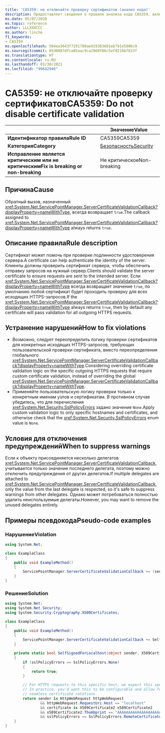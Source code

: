 ```yaml
---
title: 'CA5359: не отключайте проверку сертификатов (анализ кода)'
description: Предоставляет сведения о правиле анализа кода CA5359, включая причины нарушений и способы их устранения, а также условия отключения правила.
ms.date: 05/07/2020
ms.topic: reference
author: LLLXXXCCC
ms.author: linche
f1_keywords:
- CA5359
ms.openlocfilehash: 504ea3643f7291780ae919383691eb791e5806c9
ms.sourcegitcommit: 05d0087dfca85aac9ca2960f86c5efd218bf833f
ms.translationtype: HT
ms.contentlocale: ru-RU
ms.lasthandoff: 03/30/2021
ms.locfileid: "99642946"
---
```

# <a name="ca5359-do-not-disable-certificate-validation"></a><span data-ttu-id="278d0-103">CA5359: не отключайте проверку сертификатов</span><span class="sxs-lookup"><span data-stu-id="278d0-103">CA5359: Do not disable certificate validation</span></span>

| | <span data-ttu-id="278d0-104">Значение</span><span class="sxs-lookup"><span data-stu-id="278d0-104">Value</span></span> |
|-|-|
| <span data-ttu-id="278d0-105">**Идентификатор правила**</span><span class="sxs-lookup"><span data-stu-id="278d0-105">**Rule ID**</span></span> |<span data-ttu-id="278d0-106">CA5359</span><span class="sxs-lookup"><span data-stu-id="278d0-106">CA5359</span></span>|
| <span data-ttu-id="278d0-107">**Категория**</span><span class="sxs-lookup"><span data-stu-id="278d0-107">**Category**</span></span> |[<span data-ttu-id="278d0-108">Безопасность</span><span class="sxs-lookup"><span data-stu-id="278d0-108">Security</span></span>](security-warnings.md)|
| <span data-ttu-id="278d0-109">**Исправление является критическим или не критическим**</span><span class="sxs-lookup"><span data-stu-id="278d0-109">**Fix is breaking or non-breaking**</span></span> |<span data-ttu-id="278d0-110">Не критическое</span><span class="sxs-lookup"><span data-stu-id="278d0-110">Non-breaking</span></span>|

## <a name="cause"></a><span data-ttu-id="278d0-111">Причина</span><span class="sxs-lookup"><span data-stu-id="278d0-111">Cause</span></span>

<span data-ttu-id="278d0-112">Обратный вызов, назначенный <xref:System.Net.ServicePointManager.ServerCertificateValidationCallback?displayProperty=nameWithType>, всегда возвращает `true`.</span><span class="sxs-lookup"><span data-stu-id="278d0-112">The callback assigned to <xref:System.Net.ServicePointManager.ServerCertificateValidationCallback?displayProperty=nameWithType> always returns `true`.</span></span>

## <a name="rule-description"></a><span data-ttu-id="278d0-113">Описание правила</span><span class="sxs-lookup"><span data-stu-id="278d0-113">Rule description</span></span>

<span data-ttu-id="278d0-114">Сертификат может помочь при проверке подлинности удостоверения сервера.</span><span class="sxs-lookup"><span data-stu-id="278d0-114">A certificate can help authenticate the identity of the server.</span></span> <span data-ttu-id="278d0-115">Клиенты должны проверить сертификат сервера, чтобы обеспечить отправку запросов на нужный сервер.</span><span class="sxs-lookup"><span data-stu-id="278d0-115">Clients should validate the server certificate to ensure requests are sent to the intended server.</span></span> <span data-ttu-id="278d0-116">Если <xref:System.Net.ServicePointManager.ServerCertificateValidationCallback?displayProperty=nameWithType> всегда возвращает значение `true`, по умолчанию любой сертификат будет проходить проверку для всех исходящих HTTPS-запросов.</span><span class="sxs-lookup"><span data-stu-id="278d0-116">If the <xref:System.Net.ServicePointManager.ServerCertificateValidationCallback?displayProperty=nameWithType> always returns `true`, then by default any certificate will pass validation for all outgoing HTTPS requests.</span></span>

## <a name="how-to-fix-violations"></a><span data-ttu-id="278d0-117">Устранение нарушений</span><span class="sxs-lookup"><span data-stu-id="278d0-117">How to fix violations</span></span>

- <span data-ttu-id="278d0-118">Возможно, следует переопределить логику проверки сертификатов для конкретных исходящих HTTPS-запросов, требующих пользовательской проверки сертификата, вместо переопределения глобального <xref:System.Net.ServicePointManager.ServerCertificateValidationCallback?displayProperty=nameWithType>.</span><span class="sxs-lookup"><span data-stu-id="278d0-118">Considering overriding certificate validation logic on the specific outgoing HTTPS requests that require custom certificate validation, instead of overriding the global <xref:System.Net.ServicePointManager.ServerCertificateValidationCallback?displayProperty=nameWithType>.</span></span>
- <span data-ttu-id="278d0-119">Применяйте пользовательскую логику проверки только к конкретным именам узлов и сертификатам. В противном случае убедитесь, что для перечисления <xref:System.Net.Security.SslPolicyErrors> задано значение `None`.</span><span class="sxs-lookup"><span data-stu-id="278d0-119">Apply custom validation logic to only specific hostnames and certificates, and otherwise check that the <xref:System.Net.Security.SslPolicyErrors> enum value is `None`.</span></span>

## <a name="when-to-suppress-warnings"></a><span data-ttu-id="278d0-120">Условия для отключения предупреждений</span><span class="sxs-lookup"><span data-stu-id="278d0-120">When to suppress warnings</span></span>

<span data-ttu-id="278d0-121">Если к объекту присоединяется несколько делегатов <xref:System.Net.ServicePointManager.ServerCertificateValidationCallback>, учитывается только значение последнего делегата, поэтому можно отключить предупреждения от других делегатов.</span><span class="sxs-lookup"><span data-stu-id="278d0-121">If multiple delegates are attached to <xref:System.Net.ServicePointManager.ServerCertificateValidationCallback>, only the value from the last delegate is respected, so it's safe to suppress warnings from other delegates.</span></span> <span data-ttu-id="278d0-122">Однако может потребоваться полностью удалить неиспользуемые делегаты.</span><span class="sxs-lookup"><span data-stu-id="278d0-122">However, you may want to remove the unused delegates entirely.</span></span>

## <a name="pseudo-code-examples"></a><span data-ttu-id="278d0-123">Примеры псевдокода</span><span class="sxs-lookup"><span data-stu-id="278d0-123">Pseudo-code examples</span></span>

### <a name="violation"></a><span data-ttu-id="278d0-124">Нарушение</span><span class="sxs-lookup"><span data-stu-id="278d0-124">Violation</span></span>

```csharp
using System.Net;

class ExampleClass
{
    public void ExampleMethod()
    {
        ServicePointManager.ServerCertificateValidationCallback += (sender, cert, chain, error) => { return true; };
    }
}
```

### <a name="solution"></a><span data-ttu-id="278d0-125">Решение</span><span class="sxs-lookup"><span data-stu-id="278d0-125">Solution</span></span>

```csharp
using System.Net;
using System.Net.Security;
using System.Security.Cryptography.X509Certificates;

class ExampleClass
{
    public void ExampleMethod()
    {
        ServicePointManager.ServerCertificateValidationCallback += SelfSignedForLocalhost;
    }

    private static bool SelfSignedForLocalhost(object sender, X509Certificate certificate, X509Chain chain, SslPolicyErrors sslPolicyErrors)
    {
        if (sslPolicyErrors == SslPolicyErrors.None)
        {
            return true;
        }

        // For HTTPS requests to this specific host, we expect this specific certificate.
        // In practice, you'd want this to be configurable and allow for multiple certificates per host, to enable
        // seamless certificate rotations.
        return sender is HttpWebRequest httpWebRequest
                && httpWebRequest.RequestUri.Host == "localhost"
                && certificate is X509Certificate2 x509Certificate2
                && x509Certificate2.Thumbprint == "AAAAAAAAAAAAAAAAAAAAAAAAAAAAAAAAAAAAAAAA"
                && sslPolicyErrors == SslPolicyErrors.RemoteCertificateChainErrors;
    }
}
```
